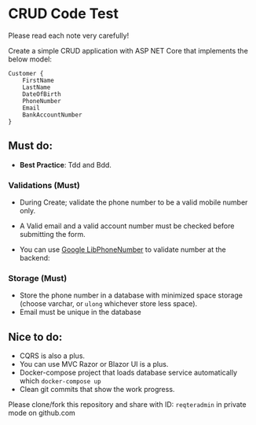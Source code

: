 # CRUD Code Test 

Please read each note very carefully!

Create a simple CRUD application with ASP NET Core that implements the below model:
```
Customer {
	FirstName
	LastName
	DateOfBirth
	PhoneNumber
	Email
	BankAccountNumber
}
```
## Must do:

- **Best Practice**: Tdd and Bdd.


### Validations (Must)

- During Create; validate the phone number to be a valid mobile number only.

- A Valid email and a valid account number must be checked before submitting the form.
- You can use [Google LibPhoneNumber](https://github.com/google/libphonenumber) to validate number at the backend:


### Storage (Must)

- Store the phone number in a database with minimized space storage (choose varchar, or `ulong` whichever store less space).
- Email must be unique in the database

## Nice to do:
- CQRS is also a plus.
- You can use MVC Razor or Blazor UI is a plus.
- Docker-compose project that loads database service automatically which `docker-compose up`
- Clean git commits that show the work progress.

Please clone/fork this repository and share with ID: `reqteradmin` in private mode on github.com
